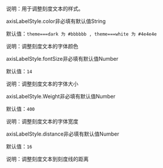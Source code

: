 说明：用于调整刻度文本的样式。

<p class='ev_expand_title'>axisLabelStyle.color<span class='ev_expand_required'>非必填</span><span class='ev_expand_defaults'>有默认值</span><span class='ev_expand_type'>String</span>
<p class='ev_expand_introduce'>默认值：<code>theme===dark 为 #bbbbbb , theme===white 为 #4e4e4e</code>
<p class='ev_expand_introduce'>说明：调整刻度文本的字体颜色

<p class='ev_expand_title'>axisLabelStyle.fontSize<span class='ev_expand_required'>非必填</span><span class='ev_expand_defaults'>有默认值</span><span class='ev_expand_type'>Number</span>
<p class='ev_expand_introduce'>默认值：<code>14</code>
<p class='ev_expand_introduce'>说明：调整刻度文本的字体大小

<p class='ev_expand_title'>axisLabelStyle.Weight<span class='ev_expand_required'>非必填</span><span class='ev_expand_defaults'>有默认值</span><span class='ev_expand_type'>Number</span>
<p class='ev_expand_introduce'>默认值：<code>400</code>
<p class='ev_expand_introduce'>说明：调整刻度文本的字体宽度

<p class='ev_expand_title'>axisLabelStyle.distance<span class='ev_expand_required'>非必填</span><span class='ev_expand_defaults'>有默认值</span><span class='ev_expand_type'>Number</span>
<p class='ev_expand_introduce'>默认值：<code>16</code>
<p class='ev_expand_introduce'>说明：调整刻度文本到刻度线的距离
